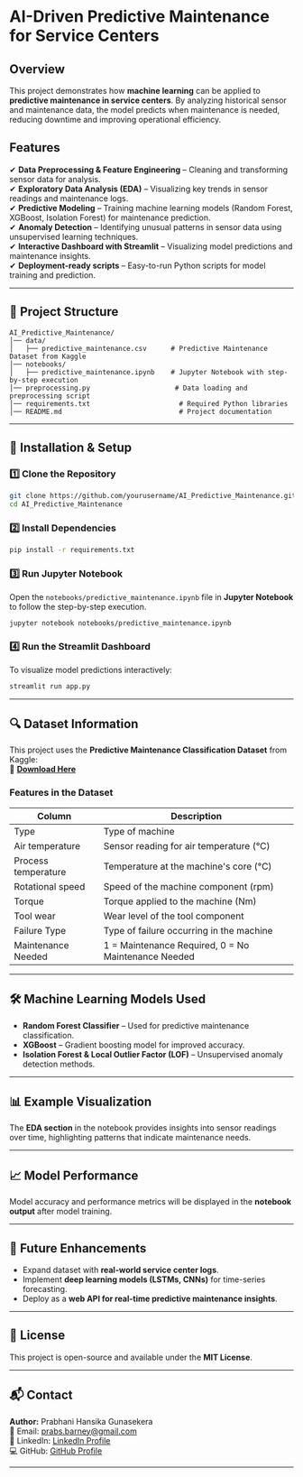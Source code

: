 # AI-Driven Predictive Maintenance for Service Centers

## Overview
This project demonstrates how **machine learning** can be applied to **predictive maintenance in service centers**. By analyzing historical sensor and maintenance data, the model predicts when maintenance is needed, reducing downtime and improving operational efficiency.

## Features
✔ **Data Preprocessing & Feature Engineering** – Cleaning and transforming sensor data for analysis.  
✔ **Exploratory Data Analysis (EDA)** – Visualizing key trends in sensor readings and maintenance logs.  
✔ **Predictive Modeling** – Training machine learning models (Random Forest, XGBoost, Isolation Forest) for maintenance prediction.  
✔ **Anomaly Detection** – Identifying unusual patterns in sensor data using unsupervised learning techniques.  
✔ **Interactive Dashboard with Streamlit** – Visualizing model predictions and maintenance insights.  
✔ **Deployment-ready scripts** – Easy-to-run Python scripts for model training and prediction.

---

## 📂 Project Structure

```plaintext
AI_Predictive_Maintenance/
│── data/
│   ├── predictive_maintenance.csv      # Predictive Maintenance Dataset from Kaggle
│── notebooks/
│   ├── predictive_maintenance.ipynb    # Jupyter Notebook with step-by-step execution
│── preprocessing.py                     # Data loading and preprocessing script
│── requirements.txt                      # Required Python libraries
│── README.md                             # Project documentation
```

---

## 🚀 Installation & Setup

### **1️⃣ Clone the Repository**
```bash
git clone https://github.com/yourusername/AI_Predictive_Maintenance.git
cd AI_Predictive_Maintenance
```

### **2️⃣ Install Dependencies**
```bash
pip install -r requirements.txt
```

### **3️⃣ Run Jupyter Notebook**
Open the `notebooks/predictive_maintenance.ipynb` file in **Jupyter Notebook** to follow the step-by-step execution.

```bash
jupyter notebook notebooks/predictive_maintenance.ipynb
```

### **4️⃣ Run the Streamlit Dashboard**
To visualize model predictions interactively:
```bash
streamlit run app.py
```

---

## 🔍 Dataset Information

This project uses the **Predictive Maintenance Classification Dataset** from Kaggle:  
🔗 **[Download Here](https://www.kaggle.com/datasets/shivamb/machine-predictive-maintenance-classification)**

### **Features in the Dataset**
| Column           | Description                                      |
|-----------------|--------------------------------------------------|
| Type           | Type of machine                                  |
| Air temperature | Sensor reading for air temperature (°C)         |
| Process temperature | Temperature at the machine's core (°C) |
| Rotational speed | Speed of the machine component (rpm) |
| Torque         | Torque applied to the machine (Nm) |
| Tool wear     | Wear level of the tool component |
| Failure Type   | Type of failure occurring in the machine |
| Maintenance Needed | 1 = Maintenance Required, 0 = No Maintenance Needed |

---

## 🛠️ Machine Learning Models Used

- **Random Forest Classifier** – Used for predictive maintenance classification.
- **XGBoost** – Gradient boosting model for improved accuracy.
- **Isolation Forest & Local Outlier Factor (LOF)** – Unsupervised anomaly detection methods.

---

## 📊 Example Visualization

The **EDA section** in the notebook provides insights into sensor readings over time, highlighting patterns that indicate maintenance needs.

---

## 📈 Model Performance

Model accuracy and performance metrics will be displayed in the **notebook output** after model training.

---

## 🤖 Future Enhancements

- Expand dataset with **real-world service center logs**.
- Implement **deep learning models (LSTMs, CNNs)** for time-series forecasting.
- Deploy as a **web API for real-time predictive maintenance insights**.

---

## 📝 License

This project is open-source and available under the **MIT License**.

---

## 📬 Contact

**Author:** Prabhani Hansika Gunasekera  
📧 Email: [prabs.barney@gmail.com](mailto:prabs.barney@gmail.com)  
🔗 LinkedIn: [LinkedIn Profile](https://www.linkedin.com/in/prabhanigunasekera/)  
💻 GitHub: [GitHub Profile](https://github.com/prabhanig)  

---
